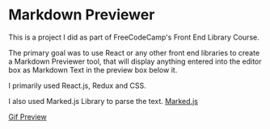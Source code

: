 # Markdown Previewer

This is a project I did as part of FreeCodeCamp's Front End Library Course. 

The primary goal was to use React or any other front end libraries to create a Markdown Previewer tool, that will display anything entered into the editor box as Markdown Text in the preview box below it.

I primarily used React.js, Redux and CSS.

I also used Marked.js Library to parse the text.
[Marked.js](https://marked.js.org/)


[Gif Preview](public/previewer.gif)